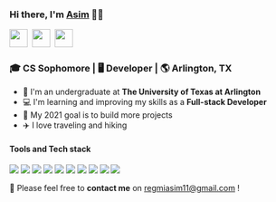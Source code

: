 ### Hi there, I'm [Asim][website] :man::wave:

[<img height="32" width="32" src="https://img.icons8.com/fluent/48/000000/linkedin.png"/>][linkedin]&nbsp;&nbsp;[<img height="32" width="32" src="https://img.icons8.com/fluent/64/000000/domain.png"/>][website]&nbsp;&nbsp;[<img height="32" width="32" src="https://img.icons8.com/fluent/48/000000/twitter.png"/>][twitter]
### :mortar_board: CS Sophomore | :desktop_computer: Developer | :earth_americas: Arlington, TX
- :school: I'm an undergraduate at **The University of Texas at Arlington**
- :computer: I'm learning and improving my skills as a **Full-stack Developer**
- :floppy_disk: My 2021 goal is to build more projects
- :airplane: I love traveling and hiking

#### Tools and Tech stack

<img src="https://img.icons8.com/color/32/000000/html-5--v1.png"/>&nbsp;<img src="https://img.icons8.com/color/32/000000/css3.png"/>&nbsp;<img src="https://img.icons8.com/color/32/000000/javascript.png"/>&nbsp;<img src="https://img.icons8.com/color/32/000000/react-native.png"/>&nbsp;<img src="https://img.icons8.com/color/32/000000/java-coffee-cup-logo.png"/>&nbsp;<img src="https://img.icons8.com/color/32/000000/nodejs.png"/>&nbsp;<img src="https://img.icons8.com/color/32/000000/postgreesql.png"/>&nbsp;<img src="https://img.icons8.com/color/32/000000/git.png"/>&nbsp;<img src="https://img.icons8.com/color/32/000000/github--v1.png"/>&nbsp;<img src="https://img.icons8.com/color/32/000000/npm.png"/>

:e-mail: Please feel free to **contact me** on regmiasim11@gmail.com !

[linkedin]: https://www.linkedin.com/in/asimregmi/
[twitter]: https://twitter.com/asimregmi1998
[github]: https://github.com/asimregmi
[website]: https://www.asimregmi.com/





<!---
asimregmi/asimregmi is a ✨ special ✨ repository because its `README.md` (this file) appears on your GitHub profile.
You can click the Preview link to take a look at your changes.
--->

